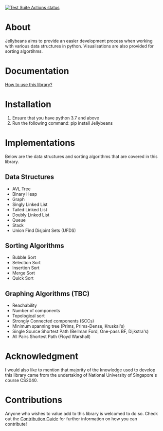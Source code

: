 [![Test Suite Actions status](https://github.com/Jcheez/Jellybeans/workflows/Test%20Suite/badge.svg)](https://github.com/Jcheez/Jellybeans/actions)

# About

Jellybeans aims to provide an easier development process when working with various data structures in python. Visualisations are also provided for sorting algortihms.

# Documentation
[How to use this library?]()

# Installation

1. Ensure that you have python 3.7 and above
2. Run the following command: pip install Jellybeans

# Implementations

Below are the data structures and sorting algorithms that are covered in this library.

## Data Structures

- AVL Tree
- Binary Heap
- Graph
- Singly Linked List
- Tailed Linked List
- Doubly Linked List
- Queue
- Stack
- Union Find Disjoint Sets (UFDS)

## Sorting Algorithms

- Bubble Sort
- Selection Sort
- Insertion Sort
- Merge Sort
- Quick Sort

## Graphing Algorithms (TBC)

- Reachability
- Number of components
- Topological sort
- Strongly Connected components (SCCs)
- Minimum spanning tree (Prims, Prims-Dense, Kruskal's)
- Single Source Shortest Path (Bellman Ford, One-pass BF, Dijkstra's)
- All Pairs Shortest Path (Floyd Warshall)

# Acknowledgment

I would also like to mention that majority of the knowledge used to develop this library came from the undertaking of National University of Singapore's course CS2040.

# Contributions

Anyone who wishes to value add to this library is welcomed to do so. Check out the [Contribution Guide](https://github.com/Jcheez/Jellybeans/blob/main/CONTRIBUTING.md) for further information on how you can contribute!
